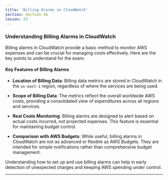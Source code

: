 ```yaml
---
title: 'Billing Alarms in CloudWatch'
section: Section-16
lesson: 23
---
```


### Understanding Billing Alarms in CloudWatch

Billing alarms in CloudWatch provide a basic method to monitor AWS expenses and can be crucial for managing costs effectively. Here are the key points to understand for the exam:

<!-- pagebreak -->

#### Key Features of Billing Alarms

- **Location of Billing Data**: Billing data metrics are stored in CloudWatch in the `us-east-1` region, regardless of where the services are being used.

- **Scope of Billing Data**: The metrics reflect the overall worldwide AWS costs, providing a consolidated view of expenditures across all regions and services.

<!-- pagebreak -->

- **Real Costs Monitoring**: Billing alarms are designed to alert based on actual costs incurred, not projected expenses. This feature is essential for maintaining budget control.

- **Comparison with AWS Budgets**: While useful, billing alarms in CloudWatch are not as advanced or flexible as AWS Budgets. They are intended for simple notifications rather than comprehensive budget management.

Understanding how to set up and use billing alarms can help in early detection of unexpected charges and keeping AWS spending under control.

---
